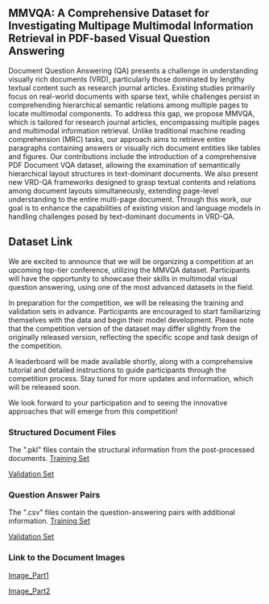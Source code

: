 ## MMVQA: A Comprehensive Dataset for Investigating Multipage Multimodal Information Retrieval in PDF-based Visual Question Answering
Document Question Answering (QA) presents a challenge in understanding visually rich documents (VRD), particularly those dominated by lengthy textual content such as research journal articles. Existing studies primarily focus on real-world documents with sparse text, while challenges persist in comprehending hierarchical semantic relations among multiple pages to locate multimodal components. To address this gap, we propose MMVQA, which is tailored for research journal articles, encompassing multiple pages and multimodal information retrieval. Unlike traditional machine reading comprehension (MRC) tasks, our approach aims to retrieve entire paragraphs containing answers or visually rich document entities like tables and figures. Our contributions include the introduction of a comprehensive PDF Document VQA dataset, allowing the examination of semantically hierarchical layout structures in text-dominant documents. We also present new VRD-QA frameworks designed to grasp textual contents and relations among document layouts simultaneously, extending page-level understanding to the entire multi-page document. Through this work, our goal is to enhance the capabilities of existing vision and language models in handling challenges posed by text-dominant documents in VRD-QA.

## Dataset Link
We are excited to announce that we will be organizing a competition at an upcoming top-tier conference, utilizing the MMVQA dataset. Participants will have the opportunity to showcase their skills in multimodal visual question answering, using one of the most advanced datasets in the field.

In preparation for the competition, we will be releasing the training and validation sets in advance. Participants are encouraged to start familiarizing themselves with the data and begin their model development. Please note that the competition version of the dataset may differ slightly from the originally released version, reflecting the specific scope and task design of the competition.

A leaderboard will be made available shortly, along with a comprehensive tutorial and detailed instructions to guide participants through the competition process. Stay tuned for more updates and information, which will be released soon.

We look forward to your participation and to seeing the innovative approaches that will emerge from this competition!

### Structured Document Files
The ".pkl" files contain the structural information from the post-processed documents. 
[Training Set](https://drive.google.com/file/d/1AtZaq3M_tCVoTgyp7xxSvXwO0-cs_HFM/view?usp=sharing)

[Validation Set](https://drive.google.com/file/d/1-IkjobifE3khiJxh53AzGCPWTtCHdKyH/view?usp=drive_link)
### Question Answer Pairs
The ".csv" files contain the question-answering pairs with additional information. 
[Training Set](https://drive.google.com/file/d/1-BVyeBf0E_9H9JZVupEgIwoGm_B-8YBR/view?usp=drive_link)

[Validation Set](https://drive.google.com/file/d/1-IkjobifE3khiJxh53AzGCPWTtCHdKyH/view?usp=drive_link)
### Link to the Document Images
[Image_Part1](https://drive.google.com/drive/folders/120dvYlID_D8cZ5-lOYHyu1WuHRKEMac6?usp=drive_link)

[Image_Part2](https://drive.google.com/drive/folders/13JjcYgsH8bjY4W076HJ4apI9tHK5PWfO?usp=drive_link)
